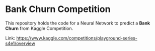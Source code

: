# Bank Churn Competition

This repository holds the code for a Neural Network to predict a **Bank Churn** from Kaggle Competition.

Link: https://www.kaggle.com/competitions/playground-series-s4e1/overview